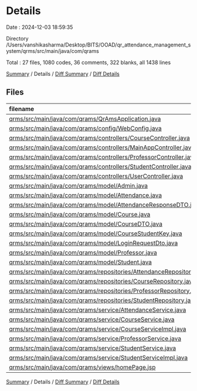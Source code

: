 # Details

Date : 2024-12-03 18:59:35

Directory /Users/vanshikasharma/Desktop/BITS/OOAD/qr_attendance_management_system/qrms/src/main/java/com/qrams

Total : 27 files,  1080 codes, 36 comments, 322 blanks, all 1438 lines

[Summary](results.md) / Details / [Diff Summary](diff.md) / [Diff Details](diff-details.md)

## Files
| filename | language | code | comment | blank | total |
| :--- | :--- | ---: | ---: | ---: | ---: |
| [qrms/src/main/java/com/qrams/QrAmsApplication.java](/qrms/src/main/java/com/qrams/QrAmsApplication.java) | Java | 12 | 0 | 7 | 19 |
| [qrms/src/main/java/com/qrams/config/WebConfig.java](/qrms/src/main/java/com/qrams/config/WebConfig.java) | Java | 13 | 10 | 3 | 26 |
| [qrms/src/main/java/com/qrams/controllers/CourseController.java](/qrms/src/main/java/com/qrams/controllers/CourseController.java) | Java | 89 | 8 | 26 | 123 |
| [qrms/src/main/java/com/qrams/controllers/MainAppController.java](/qrms/src/main/java/com/qrams/controllers/MainAppController.java) | Java | 15 | 0 | 4 | 19 |
| [qrms/src/main/java/com/qrams/controllers/ProfessorController.java](/qrms/src/main/java/com/qrams/controllers/ProfessorController.java) | Java | 35 | 0 | 8 | 43 |
| [qrms/src/main/java/com/qrams/controllers/StudentController.java](/qrms/src/main/java/com/qrams/controllers/StudentController.java) | Java | 86 | 0 | 20 | 106 |
| [qrms/src/main/java/com/qrams/controllers/UserController.java](/qrms/src/main/java/com/qrams/controllers/UserController.java) | Java | 74 | 3 | 16 | 93 |
| [qrms/src/main/java/com/qrams/model/Admin.java](/qrms/src/main/java/com/qrams/model/Admin.java) | Java | 18 | 0 | 9 | 27 |
| [qrms/src/main/java/com/qrams/model/Attendance.java](/qrms/src/main/java/com/qrams/model/Attendance.java) | Java | 46 | 0 | 13 | 59 |
| [qrms/src/main/java/com/qrams/model/AttendanceResponseDTO.java](/qrms/src/main/java/com/qrams/model/AttendanceResponseDTO.java) | Java | 43 | 3 | 15 | 61 |
| [qrms/src/main/java/com/qrams/model/Course.java](/qrms/src/main/java/com/qrams/model/Course.java) | Java | 75 | 0 | 27 | 102 |
| [qrms/src/main/java/com/qrams/model/CourseDTO.java](/qrms/src/main/java/com/qrams/model/CourseDTO.java) | Java | 50 | 0 | 13 | 63 |
| [qrms/src/main/java/com/qrams/model/CourseStudentKey.java](/qrms/src/main/java/com/qrams/model/CourseStudentKey.java) | Java | 53 | 0 | 17 | 70 |
| [qrms/src/main/java/com/qrams/model/LoginRequestDto.java](/qrms/src/main/java/com/qrams/model/LoginRequestDto.java) | Java | 24 | 1 | 8 | 33 |
| [qrms/src/main/java/com/qrams/model/Professor.java](/qrms/src/main/java/com/qrams/model/Professor.java) | Java | 26 | 0 | 11 | 37 |
| [qrms/src/main/java/com/qrams/model/Student.java](/qrms/src/main/java/com/qrams/model/Student.java) | Java | 74 | 7 | 27 | 108 |
| [qrms/src/main/java/com/qrams/repositories/AttendanceRepository.java](/qrms/src/main/java/com/qrams/repositories/AttendanceRepository.java) | Java | 17 | 0 | 6 | 23 |
| [qrms/src/main/java/com/qrams/repositories/CourseRepository.java](/qrms/src/main/java/com/qrams/repositories/CourseRepository.java) | Java | 5 | 0 | 3 | 8 |
| [qrms/src/main/java/com/qrams/repositories/ProfessorRepository.java](/qrms/src/main/java/com/qrams/repositories/ProfessorRepository.java) | Java | 7 | 1 | 3 | 11 |
| [qrms/src/main/java/com/qrams/repositories/StudentRepository.java](/qrms/src/main/java/com/qrams/repositories/StudentRepository.java) | Java | 7 | 0 | 3 | 10 |
| [qrms/src/main/java/com/qrams/service/AttendanceService.java](/qrms/src/main/java/com/qrams/service/AttendanceService.java) | Java | 86 | 0 | 24 | 110 |
| [qrms/src/main/java/com/qrams/service/CourseService.java](/qrms/src/main/java/com/qrams/service/CourseService.java) | Java | 14 | 0 | 5 | 19 |
| [qrms/src/main/java/com/qrams/service/CourseServiceImpl.java](/qrms/src/main/java/com/qrams/service/CourseServiceImpl.java) | Java | 47 | 0 | 11 | 58 |
| [qrms/src/main/java/com/qrams/service/ProfessorService.java](/qrms/src/main/java/com/qrams/service/ProfessorService.java) | Java | 83 | 2 | 16 | 101 |
| [qrms/src/main/java/com/qrams/service/StudentService.java](/qrms/src/main/java/com/qrams/service/StudentService.java) | Java | 20 | 0 | 5 | 25 |
| [qrms/src/main/java/com/qrams/service/StudentServiceImpl.java](/qrms/src/main/java/com/qrams/service/StudentServiceImpl.java) | Java | 61 | 1 | 21 | 83 |
| [qrms/src/main/java/com/qrams/views/homePage.jsp](/qrms/src/main/java/com/qrams/views/homePage.jsp) | HTML | 0 | 0 | 1 | 1 |

[Summary](results.md) / Details / [Diff Summary](diff.md) / [Diff Details](diff-details.md)